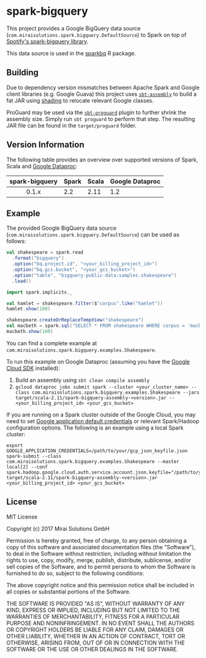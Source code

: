 # spark-bigquery

This project provides a Google BigQuery data source (`com.miraisolutions.spark.bigquery.DefaultSource`) to Spark on top of [Spotify's spark-bigquery library](https://github.com/spotify/spark-bigquery).

This data source is used in the [sparkbq](https://github.com/miraisolutions/sparkbq) R package.

## Building

Due to dependency version mismatches between Apache Spark and Google client libraries (e.g. Google Guava) this project uses [`sbt-assembly`](https://github.com/sbt/sbt-assembly) to build a fat JAR using [shading](https://github.com/sbt/sbt-assembly#shading) to relocate relevant Google classes.

ProGuard may be used via the [`sbt-proguard`](https://github.com/sbt/sbt-proguard) plugin to further shrink the assembly size. Simply run `sbt proguard` to perform that step. The resulting JAR file can be found in the `target/proguard` folder.

## Version Information

The following table provides an overview over supported versions of Spark, Scala and [Google Dataproc](https://cloud.google.com/dataproc/docs/concepts/versioning/dataproc-versions):

| spark-bigquery | Spark | Scala | Google Dataproc |
| :-----: | ----- | ----- | --------------- |
| 0.1.x | 2.2 | 2.11 | 1.2 |

## Example

The provided Google BigQuery data source (`com.miraisolutions.spark.bigquery.DefaultSource`) can be used as follows:

``` scala
val shakespeare = spark.read
  .format("bigquery")
  .option("bq.project.id", "<your_billing_project_id>")
  .option("bq.gcs.bucket", "<your_gcs_bucket>")
  .option("table", "bigquery-public-data:samples.shakespeare")
  .load()

import spark.implicits._

val hamlet = shakespeare.filter($"corpus".like("hamlet"))
hamlet.show(100)

shakespeare.createOrReplaceTempView("shakespeare")
val macbeth = spark.sql("SELECT * FROM shakespeare WHERE corpus = 'macbeth'")
macbeth.show(100)
```

You can find a complete example at `com.miraisolutions.spark.bigquery.examples.Shakespeare`.

To run this example on Google Dataproc (assuming you have the [Google Cloud SDK](https://cloud.google.com/sdk/) installed):
1. Build an assembly using `sbt clean compile assembly`
2. `gcloud dataproc jobs submit spark --cluster <your_cluster_name> --class com.miraisolutions.spark.bigquery.examples.Shakespeare --jars target/scala-2.11/spark-bigquery-assembly-<version>.jar -- <your_billing_project_id> <your_gcs_bucket>`

If you are running on a Spark cluster outside of the Google Cloud, you may need to set [Google application default credentials](https://developers.google.com/identity/protocols/application-default-credentials) or relevant Spark/Hadoop configuration options. The following is an example using a local Spark cluster:

```
export GOOGLE_APPLICATION_CREDENTIALS=/path/to/your/gcp_json_keyfile.json
spark-submit --class com.miraisolutions.spark.bigquery.examples.Shakespeare --master local[2] --conf spark.hadoop.google.cloud.auth.service.account.json.keyfile="/path/to/your/gcp_json_keyfile.json" target/scala-2.11/spark-bigquery-assembly-<version>.jar <your_billing_project_id> <your_gcs_bucket>
```


## License

MIT License

Copyright (c) 2017 Mirai Solutions GmbH

Permission is hereby granted, free of charge, to any person obtaining a copy
of this software and associated documentation files (the "Software"), to deal
in the Software without restriction, including without limitation the rights
to use, copy, modify, merge, publish, distribute, sublicense, and/or sell
copies of the Software, and to permit persons to whom the Software is
furnished to do so, subject to the following conditions:

The above copyright notice and this permission notice shall be included in all
copies or substantial portions of the Software.

THE SOFTWARE IS PROVIDED "AS IS", WITHOUT WARRANTY OF ANY KIND, EXPRESS OR
IMPLIED, INCLUDING BUT NOT LIMITED TO THE WARRANTIES OF MERCHANTABILITY,
FITNESS FOR A PARTICULAR PURPOSE AND NONINFRINGEMENT. IN NO EVENT SHALL THE
AUTHORS OR COPYRIGHT HOLDERS BE LIABLE FOR ANY CLAIM, DAMAGES OR OTHER
LIABILITY, WHETHER IN AN ACTION OF CONTRACT, TORT OR OTHERWISE, ARISING FROM,
OUT OF OR IN CONNECTION WITH THE SOFTWARE OR THE USE OR OTHER DEALINGS IN THE
SOFTWARE.
